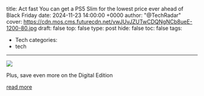 title: Act fast You can get a PS5 Slim for the lowest price ever ahead of Black Friday
date: 2024-11-23 14:00:00 +0000
author: "@TechRadar"
cover: https://cdn.mos.cms.futurecdn.net/vwJUvJZUTwCDQNgNCb8ueE-1200-80.jpg
draft: false
top: false
type: post
hide: false
toc: false
tags:
  - Tech
categories:
  - tech
---

![](https://cdn.mos.cms.futurecdn.net/vwJUvJZUTwCDQNgNCb8ueE-1200-80.jpg)

Plus, save even more on the Digital Edition

[read more](https://www.techradar.com/seasonal-sales/act-fast-you-can-get-a-ps5-slim-for-the-lowest-price-ever-ahead-of-black-friday)
